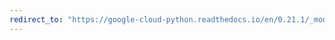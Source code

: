```yaml
---
redirect_to: "https://google-cloud-python.readthedocs.io/en/0.21.1/_modules/google/cloud/logging/handlers/transports/base.html"
---
```

